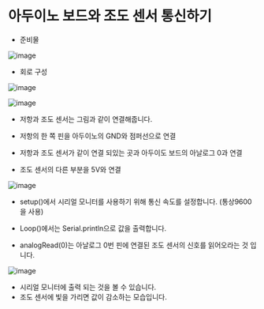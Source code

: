 # 아두이노 보드와 조도 센서 통신하기

-  준비물 

![image](https://github.com/morningB/arduino_python/assets/114423035/4b07a0fc-70f0-4f28-b89f-92d5b6afa94d)

* 회로 구성

![image](https://github.com/morningB/arduino_python/assets/114423035/b042af9a-b794-4f03-8430-a5e5b1fb98c5)

![image](https://github.com/morningB/arduino_python/assets/114423035/287b586e-3728-4204-9670-68beecda9027)

- 저항과 조도 센서는 그림과 같이 연결해줍니다.
* 저항의 한 쪽 핀을 아두이노의 GND와 점퍼선으로 연결
- 저항과 조도 센서가 같이 연결 되있는 곳과 아두이도 보드의 아날로그 0과 연결
* 조도 센서의 다른 부분을 5V와 연결


![image](https://github.com/morningB/arduino_python/assets/114423035/ef246993-659e-4273-b34b-722bc928501d)
* setup()에서 시리얼 모니터를 사용하기 위해 통신 속도를 설정합니다. (통상9600을 사용)
- Loop()에서는 Serial.println으로 값을 출력합니다.
* analogRead(0)는 아날로그 0번 핀에 연결된 조도 센서의 신호를 읽어오라는 것 입니다.

![image](https://github.com/morningB/arduino_python/assets/114423035/d88ed0bb-b64e-421a-98ab-0bdd97765260)


* 시리얼 모니터에 출력 되는 것을 볼 수 있습니다.
* 조도 센서에 빛을 가리면 값이 감소하는 모습입니다.

